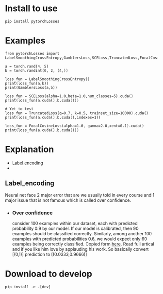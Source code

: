 # Install to use

```
pip install pytorchLosses
```



# Examples 

```
from pytorchLosses import  LabelSmoothingCrossEntropy,GamblersLoss,SCELoss,TruncatedLoss,FocalCosineLoss

a = torch.rand(4, 5)
b = torch.randint(0, 2, (4,))

loss_fun = LabelSmoothingCrossEntropy() 
print(loss_fun(a,b))
print(GamblersLoss(a,b))

loss_fun = SCELoss(alpha=1.0,beta=1.0,num_classes=5).cuda()
print(loss_fun(a.cuda(),b.cuda()))

# Yet to test
loss_fun = TruncatedLoss(q=0.7, k=0.5, trainset_size=10000).cuda()
print(loss_fun(a.cuda(),b.cuda(),indexes=1))

loss_fun = FocalCosineLoss(alpha=1.0, gamma=2.0,xent=0.1).cuda()
print(loss_fun(a.cuda(),b.cuda()))

```

# Explanation 
 - [Label encoding](#Label_encoding)
 - 

## Label_encoding
Neural net face 2 major error that are we usually told in every course and 1 major issue that is not famous which is called over confidence. 
- ### Over confidence 
  consider 100 examples within our dataset, each with predicted probability 0.9 by our model. If our model is calibrated, then 90 examples should be classified correctly. Similarly, among another 100 examples with predicted probabilities 0.6, we would expect only 60 examples being correctly classified. Copied form [here](https://towardsdatascience.com/what-is-label-smoothing-108debd7ef06). Read full artical and if you like him love by applauding his work.
  So basically convert [(0,1)] prediction to [(0.0333,0.9666)]

# Download to develop 

```
pip install -e .[dev]

```
